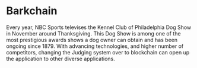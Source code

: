 # Barkchain

Every year, NBC Sports televises the Kennel Club of Philadelphia Dog Show in November around Thanksgiving. This Dog Show is among one of the most prestigious awards shows a dog owner can obtain and has been ongoing since 1879. With advancing technologies, and higher number of competitors, changing the Judging system over to blockchain can open up the application to other diverse applications. 
